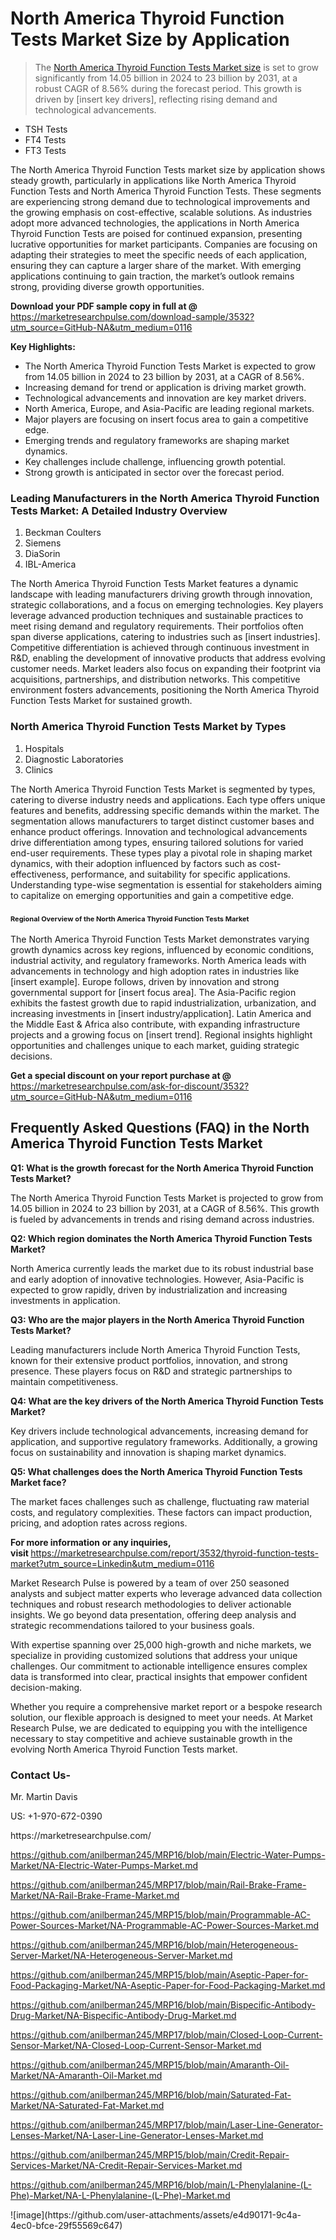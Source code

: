 <h1>North America Thyroid Function Tests Market&nbsp;Size by Application</h1><blockquote><p>The <a href="https://marketresearchpulse.com/download-sample/3532?utm_source=GitHub-NA&amp;utm_medium=0116">North America Thyroid Function Tests Market size</a> is set to grow significantly from 14.05 billion in 2024 to 23 billion by 2031, at a robust CAGR of 8.56% during the forecast period. This growth is driven by [insert key drivers], reflecting rising demand and technological advancements.</p></blockquote><ul><li>TSH Tests <li> FT4 Tests <li> FT3 Tests</li></ul><p>The North America Thyroid Function Tests market size by application shows steady growth, particularly in applications like North America Thyroid Function Tests and North America Thyroid Function Tests. These segments are experiencing strong demand due to technological improvements and the growing emphasis on cost-effective, scalable solutions. As industries adopt more advanced technologies, the applications in North America Thyroid Function Tests are poised for continued expansion, presenting lucrative opportunities for market participants. Companies are focusing on adapting their strategies to meet the specific needs of each application, ensuring they can capture a larger share of the market. With emerging applications continuing to gain traction, the market’s outlook remains strong, providing diverse growth opportunities.</p><p><strong>Download your PDF sample copy in full at @ </strong><a href="https://marketresearchpulse.com/download-sample/3532?utm_source=GitHub-NA&amp;utm_medium=0116">https://marketresearchpulse.com/download-sample/3532?utm_source=GitHub-NA&amp;utm_medium=0116</a></p><p><strong>Key Highlights: </strong></p><ul><li>The North America Thyroid Function Tests Market is expected to grow from 14.05 billion in 2024 to 23 billion by 2031, at a CAGR of 8.56%.</li><li>Increasing demand for trend or application is driving market growth.</li><li>Technological advancements and innovation are key market drivers.</li><li>North America, Europe, and Asia-Pacific are leading regional markets.</li><li>Major players are focusing on insert focus area to gain a competitive edge.</li><li>Emerging trends and regulatory frameworks are shaping market dynamics.</li><li>Key challenges include challenge, influencing growth potential.</li><li>Strong growth is anticipated in sector over the forecast period.</li></ul><h3>Leading Manufacturers in the North America Thyroid Function Tests Market: A Detailed Industry Overview</h3><ol><li>Beckman Coulters</li><li>Siemens</li><li>DiaSorin</li><li>IBL-America</li></ol><div class="flex max-w-full flex-col flex-grow"><div class="min-h-8 text-message flex w-full flex-col items-end gap-2 whitespace-normal break-words [.text-message+&amp;]:mt-5" dir="auto" data-message-author-role="assistant" data-message-id="fd8432e4-4910-450d-b182-61b7bfb0a01f" data-message-model-slug="gpt-4o"><div class="flex w-full flex-col gap-1 empty:hidden first:pt-[3px]"><div class="markdown prose w-full break-words dark:prose-invert light"><p>The North America Thyroid Function Tests Market features a dynamic landscape with leading manufacturers driving growth through innovation, strategic collaborations, and a focus on emerging technologies. Key players leverage advanced production techniques and sustainable practices to meet rising demand and regulatory requirements. Their portfolios often span diverse applications, catering to industries such as [insert industries]. Competitive differentiation is achieved through continuous investment in R&amp;D, enabling the development of innovative products that address evolving customer needs. Market leaders also focus on expanding their footprint via acquisitions, partnerships, and distribution networks. This competitive environment fosters advancements, positioning the North America Thyroid Function Tests Market for sustained growth.</p></div></div></div></div><h3>North America Thyroid Function Tests Market by Types</h3><ol><li>Hospitals <li> Diagnostic Laboratories <li> Clinics</li></ol><div class="flex max-w-full flex-col flex-grow"><div class="min-h-8 text-message flex w-full flex-col items-end gap-2 whitespace-normal break-words [.text-message+&amp;]:mt-5" dir="auto" data-message-author-role="assistant" data-message-id="084470be-0bb7-4664-bddf-5156b4f41249" data-message-model-slug="gpt-4o-mini"><div class="flex w-full flex-col gap-1 empty:hidden first:pt-[3px]"><div class="markdown prose w-full break-words dark:prose-invert light"><p>The North America Thyroid Function Tests Market is segmented by types, catering to diverse industry needs and applications. Each type offers unique features and benefits, addressing specific demands within the market. The segmentation allows manufacturers to target distinct customer bases and enhance product offerings. Innovation and technological advancements drive differentiation among types, ensuring tailored solutions for varied end-user requirements. These types play a pivotal role in shaping market dynamics, with their adoption influenced by factors such as cost-effectiveness, performance, and suitability for specific applications. Understanding type-wise segmentation is essential for stakeholders aiming to capitalize on emerging opportunities and gain a competitive edge.</p></div></div></div></div><h3><span style="font-size: 11px;">Regional Overview of the North America Thyroid Function Tests Market</span></h3><div class="flex max-w-full flex-col flex-grow"><div class="min-h-8 text-message flex w-full flex-col items-end gap-2 whitespace-normal break-words [.text-message+&amp;]:mt-5" dir="auto" data-message-author-role="assistant" data-message-id="e9038762-ce64-4e30-91c9-9bd413514231" data-message-model-slug="gpt-4o-mini"><div class="flex w-full flex-col gap-1 empty:hidden first:pt-[3px]"><div class="markdown prose w-full break-words dark:prose-invert light"><p>The North America Thyroid Function Tests Market demonstrates varying growth dynamics across key regions, influenced by economic conditions, industrial activity, and regulatory frameworks. North America leads with advancements in technology and high adoption rates in industries like [insert example]. Europe follows, driven by innovation and strong governmental support for [insert focus area]. The Asia-Pacific region exhibits the fastest growth due to rapid industrialization, urbanization, and increasing investments in [insert industry/application]. Latin America and the Middle East &amp; Africa also contribute, with expanding infrastructure projects and a growing focus on [insert trend]. Regional insights highlight opportunities and challenges unique to each market, guiding strategic decisions.</p></div></div></div></div><p><strong>Get a special discount on your report purchase at @ </strong><a href="https://marketresearchpulse.com/ask-for-discount/3532?utm_source=GitHub-NA&amp;utm_medium=0116">https://marketresearchpulse.com/ask-for-discount/3532?utm_source=GitHub-NA&amp;utm_medium=0116</a></p><h2>Frequently Asked Questions (FAQ) in the North America Thyroid Function Tests Market</h2><p><strong>Q1: What is the growth forecast for the North America Thyroid Function Tests Market?</strong></p><p>The North America Thyroid Function Tests Market is projected to grow from 14.05 billion in 2024 to 23 billion by 2031, at a CAGR of 8.56%. This growth is fueled by advancements in trends and rising demand across industries.</p><p><strong>Q2: Which region dominates the North America Thyroid Function Tests Market?</strong></p><p>North America currently leads the market due to its robust industrial base and early adoption of innovative technologies. However, Asia-Pacific is expected to grow rapidly, driven by industrialization and increasing investments in application.</p><p><strong>Q3: Who are the major players in the North America Thyroid Function Tests Market?</strong></p><p>Leading manufacturers include North America Thyroid Function Tests, known for their extensive product portfolios, innovation, and strong presence. These players focus on R&amp;D and strategic partnerships to maintain competitiveness.</p><p><strong>Q4: What are the key drivers of the North America Thyroid Function Tests Market?</strong></p><p>Key drivers include technological advancements, increasing demand for application, and supportive regulatory frameworks. Additionally, a growing focus on sustainability and innovation is shaping market dynamics.</p><p><strong>Q5: What challenges does the North America Thyroid Function Tests Market face?</strong></p><p>The market faces challenges such as challenge, fluctuating raw material costs, and regulatory complexities. These factors can impact production, pricing, and adoption rates across regions.</p><p><strong>For more information or any inquiries, visit&nbsp;</strong><a href="https://marketresearchpulse.com/report/3532/thyroid-function-tests-market?utm_source=Linkedin&utm_medium=0116">https://marketresearchpulse.com/report/3532/thyroid-function-tests-market?utm_source=Linkedin&utm_medium=0116</a></p><p>Market Research Pulse is powered by a team of over 250 seasoned analysts and subject matter experts who leverage advanced data collection techniques and robust research methodologies to deliver actionable insights. We go beyond data presentation, offering deep analysis and strategic recommendations tailored to your business goals.</p><p>With expertise spanning over 25,000 high-growth and niche markets, we specialize in providing customized solutions that address your unique challenges. Our commitment to actionable intelligence ensures complex data is transformed into clear, practical insights that empower confident decision-making.</p><p>Whether you require a comprehensive market report or a bespoke research solution, our flexible approach is designed to meet your needs. At Market Research Pulse, we are dedicated to equipping you with the intelligence necessary to stay competitive and achieve sustainable growth in the evolving North America Thyroid Function Tests market.</p><h3><strong>Contact Us-</strong></h3><p>Mr. Martin Davis</p><p>US: +1-970-672-0390</p><p>https://marketresearchpulse.com/</p><p><a href="https://github.com/anilberman245/MRP16/blob/main/Electric-Water-Pumps-Market/NA-Electric-Water-Pumps-Market.md">https://github.com/anilberman245/MRP16/blob/main/Electric-Water-Pumps-Market/NA-Electric-Water-Pumps-Market.md</a></p><p><a href="https://github.com/anilberman245/MRP17/blob/main/Rail-Brake-Frame-Market/NA-Rail-Brake-Frame-Market.md">https://github.com/anilberman245/MRP17/blob/main/Rail-Brake-Frame-Market/NA-Rail-Brake-Frame-Market.md</a></p><p><a href="https://github.com/anilberman245/MRP15/blob/main/Programmable-AC-Power-Sources-Market/NA-Programmable-AC-Power-Sources-Market.md">https://github.com/anilberman245/MRP15/blob/main/Programmable-AC-Power-Sources-Market/NA-Programmable-AC-Power-Sources-Market.md</a></p><p><a href="https://github.com/anilberman245/MRP16/blob/main/Heterogeneous-Server-Market/NA-Heterogeneous-Server-Market.md">https://github.com/anilberman245/MRP16/blob/main/Heterogeneous-Server-Market/NA-Heterogeneous-Server-Market.md</a></p><p><a href="https://github.com/anilberman245/MRP15/blob/main/Aseptic-Paper-for-Food-Packaging-Market/NA-Aseptic-Paper-for-Food-Packaging-Market.md">https://github.com/anilberman245/MRP15/blob/main/Aseptic-Paper-for-Food-Packaging-Market/NA-Aseptic-Paper-for-Food-Packaging-Market.md</a></p><p><a href="https://github.com/anilberman245/MRP16/blob/main/Bispecific-Antibody-Drug-Market/NA-Bispecific-Antibody-Drug-Market.md">https://github.com/anilberman245/MRP16/blob/main/Bispecific-Antibody-Drug-Market/NA-Bispecific-Antibody-Drug-Market.md</a></p><p><a href="https://github.com/anilberman245/MRP17/blob/main/Closed-Loop-Current-Sensor-Market/NA-Closed-Loop-Current-Sensor-Market.md">https://github.com/anilberman245/MRP17/blob/main/Closed-Loop-Current-Sensor-Market/NA-Closed-Loop-Current-Sensor-Market.md</a></p><p><a href="https://github.com/anilberman245/MRP15/blob/main/Amaranth-Oil-Market/NA-Amaranth-Oil-Market.md">https://github.com/anilberman245/MRP15/blob/main/Amaranth-Oil-Market/NA-Amaranth-Oil-Market.md</a></p><p><a href="https://github.com/anilberman245/MRP16/blob/main/Saturated-Fat-Market/NA-Saturated-Fat-Market.md">https://github.com/anilberman245/MRP16/blob/main/Saturated-Fat-Market/NA-Saturated-Fat-Market.md</a></p><p><a href="https://github.com/anilberman245/MRP17/blob/main/Laser-Line-Generator-Lenses-Market/NA-Laser-Line-Generator-Lenses-Market.md">https://github.com/anilberman245/MRP17/blob/main/Laser-Line-Generator-Lenses-Market/NA-Laser-Line-Generator-Lenses-Market.md</a></p><p><a href="https://github.com/anilberman245/MRP15/blob/main/Credit-Repair-Services-Market/NA-Credit-Repair-Services-Market.md">https://github.com/anilberman245/MRP15/blob/main/Credit-Repair-Services-Market/NA-Credit-Repair-Services-Market.md</a></p><p><a href="https://github.com/anilberman245/MRP16/blob/main/L-Phenylalanine-(L-Phe)-Market/NA-L-Phenylalanine-(L-Phe)-Market.md">https://github.com/anilberman245/MRP16/blob/main/L-Phenylalanine-(L-Phe)-Market/NA-L-Phenylalanine-(L-Phe)-Market.md</a></p>
![image](https://github.com/user-attachments/assets/e4d90171-9c4a-4ec0-bfce-29f55569c647)
